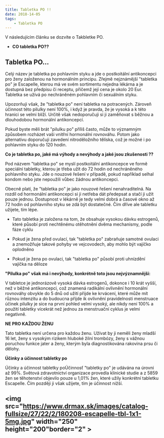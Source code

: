 ```yaml
---
title: Tabletka PO !!  
date: 2018-14-05
tags: 
    - Tabletka PO 
---
```

V následujícím článku se dozvíte o Takbletke PO.

 - **CO tabletka PO??** 

## Tabletka PO...

Celý název je tabletka po pohlavním styku a jde o postkoitální antikoncepci pro ženy založenou na hormonálním principu. Zřejmě nejznámější "tabletka po" je Escapelle, kterou má ve svém sortimentu nejedna lékárna a je dostupná bez předpisu či receptu, přičemž její cena je okolo 20 Eur. Tabletka se užívá po nechráněném pohlavním či sexuálním styku.

Upozorňuji však, že "tabletka po" není tabletka na potracených. Zároveň účinnost této pilulky není 100%, i když je pravda, že je vysoká a k této hranici se velmi blíží. Určitě však nedoporučuji si ji zaměňovat s běžnou a dlouhodobou hormonální antikoncepcí.

Pokud byste měli brát "pilulku po" příliš často, může to významným způsobem rozházet vaši vnitřní hormonální rovnováhu. Potom jako alternativu doporučuji zavedení nitroděložního tělíska, což je možné i po pohlavním styku do 120 hodin.


**Co je tabletka po, jaké má výhody a nevýhody a jaké jsou zkušenosti ??**

Pod názvem "tabletka po" se myslí postkoitální antikoncepce ve formě speciální tabletky, kterou je třeba užít do 72 hodin od nechráněného pohlavního styku. Jde o nouzové řešení v případě, pokud například selhal kondom nebo jste nepoužili vůbec žádnou antikoncepci.

Obecně platí, že "tabletka po" je jako nouzové řešení nenahraditelná. Na rozdíl od hormonální antikoncepci si ji netřeba dát předepsat a stačí ji užít pouze jednou. Dostupnost v lékárně je tedy velmi dobrá a časové okno až 72 hodin od pohlavního styku se zdá být dostatečné. Čím dříve ale tabletku užijete, tím lépe.

- Tato tabletka je založena na tom, že obsahuje vysokou dávku estrogenů, které působí proti nechtěnému otěhotnění dvěma mechanismy, podle fáze cyklu

- Pokud je žena před ovulací, tak "tabletka po" zabraňuje samotné ovulaci a znemožňuje takové pohyby ve vejcovodech, aby mohlo být vajíčko oplodněno

- Pokud je žena po ovulaci, tak "tabletka po" působí proti uhnízdění vajíčka na děloze


**"Pilulka po" však má i nevýhody, konkrétně toto jsou nejvýznamnější:**

V tabletce je jednorázově vysoká dávka estrogenů, dokonce i 10 krát vyšší, než v běžné antikoncepci, což znamená radikální ovlivnění hormonální rovnováhy
obvykle do 5 dnů od užití přijde ke krvácení, které může mít různou intenzitu a do budoucna přijde ik ovlivnění pravidelnosti menstruace
účinek pilulky je sice na první pohled velmi vysoký, ale nikdy není 100% a použití tabletky vícekrát než jednou za menstruační cyklus je velmi negativně.


**NE PRO KAŽDOU ŽENU**

Tato tabletka není určena pro každou ženu. Užívat by ji neměli ženy mladší 16 let, ženy s vysokým rizikem hluboké žilní trombózy, ženy s vážnou poruchou funkce jater a ženy, kterým byla diagnostikována rakovina prsu či dělohy.

**Účinky a účinnost tabletky po**

Účinky a účinnost tabletky poÚčinnosť "tabletky po" je udávána na úrovni až 99%. Světová zdravotnictví organizace provedla klinické studie a z 5859 žen se těhotenství objevilo pouze u 1,01% žen, které užily konkrétní tabletku Escapelle. Čím později ji však užijete, tím je účinnost nižší.

 
<img src="https://www.drmax.sk/images/catalog-fullsize/27/22/2/180208-escapelle-tbl-1x1-5mg.jpg" width="250" height="200"border="2" >
---